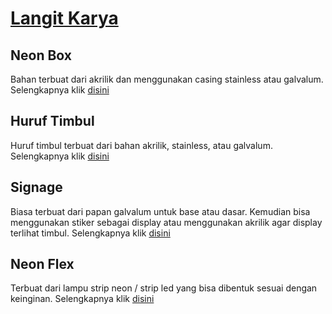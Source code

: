 # [Langit Karya](https://langitkarya.com)
## Neon Box

Bahan terbuat dari akrilik dan menggunakan casing stainless atau galvalum. Selengkapnya klik [disini](https://langitkarya.com)

## Huruf Timbul

Huruf timbul terbuat dari bahan akrilik, stainless, atau galvalum. Selengkapnya klik [disini](https://langitkarya.com)

## Signage

Biasa terbuat dari papan galvalum untuk base atau dasar. Kemudian bisa menggunakan stiker sebagai display atau menggunakan akrilik agar display terlihat timbul. Selengkapnya klik [disini](https://langitkarya.com)

## Neon Flex

Terbuat dari lampu strip neon / strip led yang bisa dibentuk sesuai dengan keinginan. Selengkapnya klik [disini](https://langitkarya.com)
